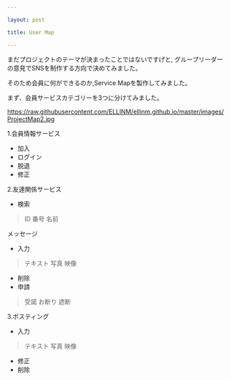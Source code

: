 ```yaml
---

layout: post

title: User Map

---
```


まだプロジェクトのテーマが決まったことではないですげと,
グループリーダーの意見でSNSを制作する方向で決めてみました。

そのため会員に何ができるのか,Service Mapを製作してみました。

まず、会員サービスカテゴリーを3つに分けてみました。

https://raw.githubusercontent.com/ELLINM/ellinm.github.io/master/images/ProjectMap2.jpg


1.会員情報サービス
+ 加入
+ ログイン
+ 脱退
+ 修正


2.友達関係サービス
+ 検索
> ID
> 番号
> 名前


メッセージ
+ 入力
> テキスト
  写真
  映像

+ 削除
+ 申請
> 受諾
  お断り
  遮断


3.ポスティング
+ 入力
> テキスト
  写真
  映像

+ 修正
+ 削除
